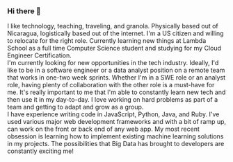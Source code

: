 ### Hi there 👋

<!--
**lucasgreenwell/lucasgreenwell** is a ✨ _special_ ✨ repository because its `README.md` (this file) appears on your GitHub profile.
--!>

I like technology, teaching, traveling, and granola. Physically based out of Nicaragua, logistically based out of the internet. I'm a US citizen and willing to relocate for the right role. Currently learning new things at Lambda School as a full time Computer Science student and studying for my Cloud Engineer Certification.

<br/>
I'm currently looking for new opportunities in the tech industry. Ideally, I'd like to be in a software engineer or a data analyst position on a remote team that works in one-two week sprints. Whether I'm in a SWE role or an analyst role, having plenty of collaboration with the other role is a must-have for me. It's really important to me that I'm able to constantly learn new tech and then use it in my day-to-day. I love working on hard problems as part of a team and getting to adapt and grow as a group.

<br/>
I have experience writing code in JavaScript, Python, Java, and Ruby. I've used various major web development frameworks and with a bit of ramp up, can work on the front or back end of any web app. My most recent obsession is learning how to implement existing machine learning solutions in my projects. The possibilities that Big Data has brought to developers are constantly exciting me!


